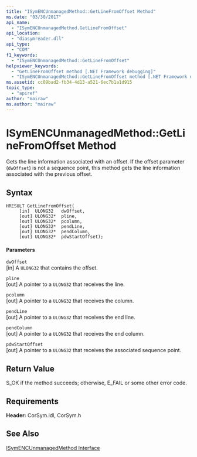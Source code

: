 ```yaml
---
title: "ISymENCUnmanagedMethod::GetLineFromOffset Method"
ms.date: "03/30/2017"
api_name: 
  - "ISymENCUnmanagedMethod.GetLineFromOffset"
api_location: 
  - "diasymreader.dll"
api_type: 
  - "COM"
f1_keywords: 
  - "ISymENCUnmanagedMethod::GetLineFromOffset"
helpviewer_keywords: 
  - "GetLineFromOffset method [.NET Framework debugging]"
  - "ISymENCUnmanagedMethod::GetLineFromOffset method [.NET Framework debugging]"
ms.assetid: cc09bad2-fb34-4d13-a521-6ec7b1a1d915
topic_type: 
  - "apiref"
author: "mairaw"
ms.author: "mairaw"
---
```

# ISymENCUnmanagedMethod::GetLineFromOffset Method
Gets the line information associated with an offset. If the offset parameter (`dwOffset`) is not a sequence point, this method gets the line information associated with the previous offset.  
  
## Syntax  
  
```  
HRESULT GetLineFromOffset(  
     [in]  ULONG32   dwOffset,  
     [out] ULONG32*  pline,  
     [out] ULONG32*  pcolumn,  
     [out] ULONG32*  pendLine,  
     [out] ULONG32*  pendColumn,  
     [out] ULONG32*  pdwStartOffset);  
```  
  
#### Parameters  
 `dwOffset`  
 [in] A `ULONG32` that contains the offset.  
  
 `pline`  
 [out] A pointer to a `ULONG32` that receives the line.  
  
 `pcolumn`  
 [out] A pointer to a `ULONG32` that receives the column.  
  
 `pendLine`  
 [out] A pointer to a `ULONG32` that receives the end line.  
  
 `pendColumn`  
 [out] A pointer to a `ULONG32` that receives the end column.  
  
 `pdwStartOffset`  
 [out] A pointer to a `ULONG32` that receives the associated sequence point.  
  
## Return Value  
 S_OK if the method succeeds; otherwise, E_FAIL or some other error code.  
  
## Requirements  
 **Header:** CorSym.idl, CorSym.h  
  
## See Also  
 [ISymENCUnmanagedMethod Interface](../../../../docs/framework/unmanaged-api/diagnostics/isymencunmanagedmethod-interface.md)
